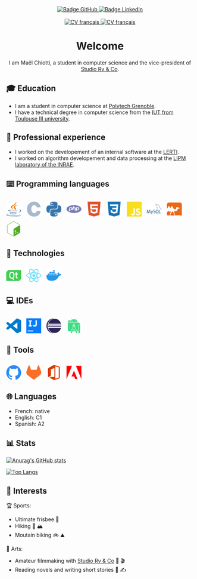 <div align="center">
    <a href="https://github.com/maelchiotti/">
        <img src="https://img.shields.io/badge/GitHub-maelchiotti-161b22?logo=github&logoColor=white&style=for-the-badge" alt="Badge GitHub">
    </a>
    <a href="https://www.linkedin.com/in/maelchiotti/">
        <img src="https://img.shields.io/badge/LinkedIn-maelchiotti-0a66c2?logo=linkedin&logoColor=white&style=for-the-badge" alt="Badge LinkedIn">
    </a>
    <br /><br />
    <a href="cv/CV fr.pdf">
        <img src="https://img.shields.io/badge/CV-Français-d6be9d?labelColor=122d42&style=for-the-badge" alt="CV français">
    </a>
    <a href="cv/CV en.pdf">
        <img src="https://img.shields.io/badge/CV-English-d6be9d?labelColor=122d42&style=for-the-badge" alt="CV français">
    </a>
</div>

<div align="center">

# Welcome

I am Maël Chiotti, a student in computer science and the vice-president of [Studio Rv & Co](https://rvandco.fr/).

</div>

## :mortar_board: Education

- I am a student in computer science at [Polytech Grenoble](https://www.polytech-grenoble.fr/).
- I have a technical degree in computer science from the [IUT from Toulouse III university](https://iut.univ-tlse3.fr/informatique/).

## :briefcase: Professional experience

- I worked on the developement of an internal software at the [LERTI](https://www.lerti.fr/).
- I worked on algorithm developement and data processing at the [LIPM laboratory of the INRAE](https://www.inrae.fr/).

## :keyboard: Programming languages

<div>
    <img src="icons/java.svg" width="40px" height="40px" style="margin:10px 10px 0px 0px" alt="Logo Java">
    <img src="icons/c.svg" width="40px" height="40px" style="margin:10px 10px 0px 0px" alt="Logo C">
    <img src="icons/python.svg" width="40px" height="40px" style="margin:10px 10px 0px 0px" alt="Logo Python">
    <img src="icons/php.svg" width="40px" height="40px" style="margin:10px 10px 0px 0px" alt="Logo PHP">
    <img src="icons/html.svg" width="40px" height="40px" style="margin:10px 10px 0px 0px" alt="Logo HTML">
    <img src="icons/css.svg" width="40px" height="40px" style="margin:10px 10px 0px 0px" alt="Logo CSS">
    <img src="icons/javascript.svg" width="40px" height="40px" style="margin:10px 10px 0px 0px" alt="Logo JavaScript">
    <img src="icons/mysql.svg" width="40px" height="40px" style="margin:10px 10px 0px 0px" alt="Logo MySQL">
    <img src="icons/ocaml.svg" width="40px" height="40px" style="margin:10px 10px 0px 0px" alt="Logo OCaml">
    <img src="icons/bash.svg" width="40px" height="40px" style="margin:10px 10px 0px 0px" alt="Logo Bash">
</div>

## :wrench: Technologies

<div>
    <img src="icons/qt.svg" width="40px" height="40px" style="margin:10px 10px 0px 0px" alt="Logo Qt">
    <img src="icons/react.svg" width="40px" height="40px" style="margin:10px 10px 0px 0px" alt="Logo React">
    <img src="icons/docker.svg" width="40px" height="40px" style="margin:10px 10px 0px 0px" alt="Logo Docker">
</div>

## :computer: IDEs

<div>
    <img src="icons/visual_studio_code.svg" width="40px" height="40px" style="margin:10px 10px 0px 0px" alt="Logo Visual Studio Code">
    <img src="icons/intellij_idea.svg" width="40px" height="40px" style="margin:10px 10px 0px 0px" alt="Logo IntelliJ IDEA">
    <img src="icons/eclipse.svg" width="40px" height="40px" style="margin:10px 10px 0px 0px" alt="Logo Eclipse">
    <img src="icons/android_studio.svg" width="40px" height="40px" style="margin:10px 10px 0px 0px" alt="Logo Android Studio">
</div>

## :toolbox: Tools

<div>
    <img src="icons/github.svg" width="40px" height="40px" style="margin:10px 10px 0px 0px" alt="Logo GitHub">
    <img src="icons/gitlab.svg" width="40px" height="40px" style="margin:10px 10px 0px 0px" alt="Logo GitLab">
    <img src="icons/microsoft_office.svg" width="40px" style="margin:10px 10px 0px 0px" height="40px" alt="Logo Microsoft Office">
    <img src="icons/adobe.svg" width="40px" height="40px" style="margin:10px 10px 0px 0px" alt="Logo Adobe">
</div>

## :globe_with_meridians: Languages

- French: native
- English: C1
- Spanish: A2

## :bar_chart: Stats

[![Anurag's GitHub stats](https://github-readme-stats.vercel.app/api?username=maelchiotti&show_icons=true&theme=dark)](https://github.com/anuraghazra/github-readme-stats)

[![Top Langs](https://github-readme-stats.vercel.app/api/top-langs/?username=maelchiotti&show_icons=true&theme=dark)](https://github.com/anuraghazra/github-readme-stats)

## :heartbeat: Interests

:trophy: Sports:

- Ultimate frisbee :flying_disc:
- Hiking :hiking_boot: :mountain_snow:
- Moutain biking :bike: :mountain:

:art: Arts:

- Amateur filmmaking with [Studio Rv & Co](https://rvandco.fr/) :movie_camera: :clapper:
- Reading novels and writing short stories :book: :writing_hand:
